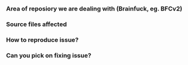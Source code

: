 ### Area of reposiory we are dealing with (Brainfuck, eg. BFCv2)

### Source files affected

### How to reproduce issue?

### Can you pick on fixing issue?
